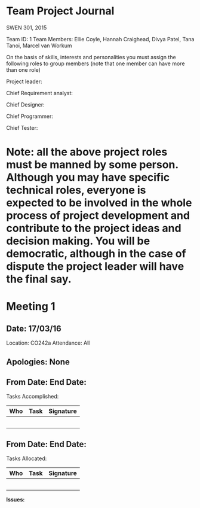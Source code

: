 # Team Project Journal

SWEN 301, 2015

Team ID: 1
Team Members: Ellie Coyle, Hannah Craighead, Divya Patel, Tana Tanoi, Marcel van Workum

On the basis of skills, interests and personalities you must assign the following roles to group members (note that one member can have more than one role)

Project leader:

Chief Requirement analyst:

Chief Designer:

Chief Programmer:

Chief Tester:

# Note:  all the above project roles must be manned by some person. Although you may have specific technical roles, everyone is expected to be involved in the whole process of project development and contribute to the project ideas and decision making. You will be democratic, although in the case of dispute the project leader will have the final say.

# Meeting 1

## Date: 17/03/16
Location: CO242a
Attendance: All

## Apologies: None

## From Date:         End Date:
Tasks Accomplished:

| **Who** | **Task** | **Signature** |
| --- | --- | --- |
|   |    |   |
|   |    |   |
|   |    |   |
|   |    |   |
|   |    |   |

## From Date:         End Date:
Tasks Allocated:

| **Who** | **Task** | **Signature** |
| --- | --- | --- |
|   |    |   |
|   |    |   |
|   |    |   |
|   |    |   |
|   |    |   |

**Issues:**
